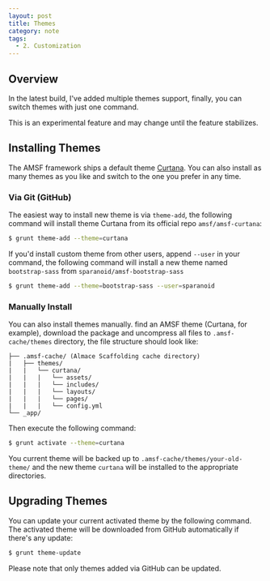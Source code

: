 ```yaml
---
layout: post
title: Themes
category: note
tags:
  - 2. Customization
---
```


## Overview

In the latest build, I've added multiple themes support, finally, you can switch themes with just one command.

<p class="note">This is an experimental feature and may change until the feature stabilizes.</p>

## Installing Themes

The AMSF framework ships a default theme [Curtana](https://github.com/amsf/amsf-curtana). You can also install as many themes as you like and switch to the one you prefer in any time.


### Via Git (GitHub)

The easiest way to install new theme is via `theme-add`, the following command will install theme Curtana from its official repo `amsf/amsf-curtana`:

```sh
$ grunt theme-add --theme=curtana
```

If you'd install custom theme from other users, append `--user` in your command, the following command will install a new theme named `bootstrap-sass` from `sparanoid/amsf-bootstrap-sass`

```sh
$ grunt theme-add --theme=bootstrap-sass --user=sparanoid
```

### Manually Install

You can also install themes manually. find an AMSF theme (Curtana, for example), download the package and uncompress all files to `.amsf-cache/themes` directory, the file structure should look like:

```
├── .amsf-cache/ (Almace Scaffolding cache directory)
|   ├── themes/
|   |   └── curtana/
|   |   |   └── assets/
|   |   |   └── includes/
|   |   |   └── layouts/
|   |   |   └── pages/
|   |   |   └── config.yml
└── _app/
```

Then execute the following command:

```sh
$ grunt activate --theme=curtana
```

You current theme will be backed up to `.amsf-cache/themes/your-old-theme/` and the new theme `curtana` will be installed to the appropriate directories.

## Upgrading Themes

You can update your current activated theme by the following command. The activated theme will be downloaded from GitHub automatically if there's any update:

```sh
$ grunt theme-update
```

Please note that only themes added via GitHub can be updated.
